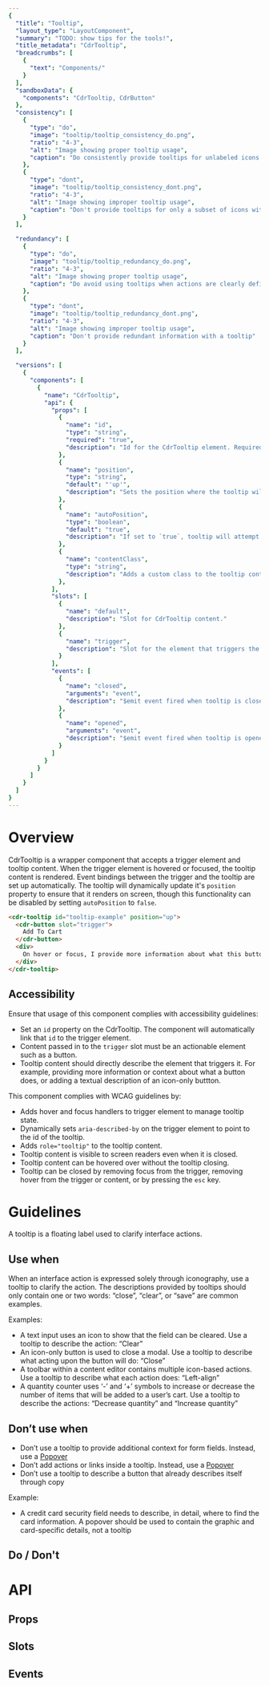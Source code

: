 ```yaml
---
{
  "title": "Tooltip",
  "layout_type": "LayoutComponent",
  "summary": "TODO: show tips for the tools!",
  "title_metadata": "CdrTooltip",
  "breadcrumbs": [
    {
      "text": "Components/"
    }
  ],
  "sandboxData": {
    "components": "CdrTooltip, CdrButton"
  },
  "consistency": [
    {
      "type": "do",
      "image": "tooltip/tooltip_consistency_do.png",
      "ratio": "4-3",
      "alt": "Image showing proper tooltip usage",
      "caption": "Do consistently provide tooltips for unlabeled icons "
    },
    {
      "type": "dont",
      "image": "tooltip/tooltip_consistency_dont.png",
      "ratio": "4-3",
      "alt": "Image showing improper tooltip usage",
      "caption": "Don't provide tooltips for only a subset of icons within a set"
    }
  ],

  "redundancy": [
    {
      "type": "do",
      "image": "tooltip/tooltip_redundancy_do.png",
      "ratio": "4-3",
      "alt": "Image showing proper tooltip usage",
      "caption": "Do avoid using tooltips when actions are clearly defined"
    },
    {
      "type": "dont",
      "image": "tooltip/tooltip_redundancy_dont.png",
      "ratio": "4-3",
      "alt": "Image showing improper tooltip usage",
      "caption": "Don't provide redundant information with a tooltip"
    }
  ],

  "versions": [
    {
      "components": [
        {
          "name": "CdrTooltip",
          "api": {
            "props": [
              {
                "name": "id",
                "type": "string",
                "required": "true",
                "description": "Id for the CdrTooltip element. Required for accessibility."
              },
              {
                "name": "position",
                "type": "string",
                "default": "'up'",
                "description": "Sets the position where the tooltip will render relative to the trigger element. Possible values: 'up' | 'down' | 'left' | 'right'"
              },
              {
                "name": "autoPosition",
                "type": "boolean",
                "default": "true",
                "description": "If set to `true`, tooltip will attempt to dynamically set it's position to ensure it renders within the visible browser window. If `false` the tooltip will always render in the provided `position`."
              },
              {
                "name": "contentClass",
                "type": "string",
                "description": "Adds a custom class to the tooltip content wrapper. Allows for overriding it's size, styling, etc."
              },
            ],
            "slots": [
              {
                "name": "default",
                "description": "Slot for CdrTooltip content."
              },
              {
                "name": "trigger",
                "description": "Slot for the element that triggers the tooltip. Element should be a button and must be the first and only child of this slot. Event handlers are bound to this element automatically."
              }
            ],
            "events": [
              {
                "name": "closed",
                "arguments": "event",
                "description": "$emit event fired when tooltip is closed."
              },
              {
                "name": "opened",
                "arguments": "event",
                "description": "$emit event fired when tooltip is opened."
              }
            ]
          }
        }
      ]
    }
  ]
}
---
```


<cdr-doc-table-of-contents-shell >

# Overview

CdrTooltip is a wrapper component that accepts a trigger element and tooltip content. When the trigger element is hovered or focused, the tooltip content is rendered. Event bindings between the trigger and the tooltip are set up automatically. The tooltip will dynamically update it's `position` property to ensure that it renders on screen, though this functionality can be disabled by setting `autoPosition` to `false`.

<cdr-doc-example-code-pair repository-href="/src/components/CdrTooltip"
:sandbox-data="$page.frontmatter.sandboxData" >

```html
<cdr-tooltip id="tooltip-example" position="up">
  <cdr-button slot="trigger">
    Add To Cart
  </cdr-button>
  <div>
    On hover or focus, I provide more information about what this button does
  </div>
</cdr-tooltip>
```
</cdr-doc-example-code-pair>

## Accessibility

Ensure that usage of this component complies with accessibility guidelines:

- Set an `id` property on the CdrTooltip. The component will automatically link that `id` to the trigger element.
- Content passed in to the `trigger` slot must be an actionable element such as a button.
- Tooltip content should directly describe the element that triggers it. For example, providing more information or context about what a button does, or adding a textual description of an icon-only buttton.

This component complies with WCAG guidelines by:

- Adds hover and focus handlers to trigger element to manage tooltip state.
- Dynamically sets `aria-described-by` on the trigger element to point to the id of the tooltip.
- Adds `role="tooltip"` to the tooltip content.
- Tooltip content is visible to screen readers even when it is closed.
- Tooltip content can be hovered over without the tooltip closing.
- Tooltip can be closed by removing focus from the trigger, removing hover from the trigger or content, or by pressing the `esc` key.

# Guidelines

A tooltip is a floating label used to clarify interface actions.

## Use when

When an interface action is expressed solely through iconography, use a tooltip to clarify the action. The descriptions provided by tooltips should only contain one or two words: “close”, “clear”, or “save” are common examples.

Examples:
- A text input uses an icon to show that the field can be cleared. Use a tooltip to describe the action: “Clear”
- An icon-only button is used to close a modal. Use a tooltip to describe what acting upon the button will do: “Close” 
- A toolbar within a content editor contains multiple icon-based actions. Use a tooltip to describe what each action does: “Left-align”
- A quantity counter uses ‘-’ and ‘+’ symbols to increase or decrease the number of items that will be added to a user’s cart. Use a tooltip to describe the actions: “Decrease quantity” and “Increase quantity”


## Don’t use when

- Don’t use a tooltip to provide additional context for form fields. Instead, use a [Popover](../popover/)
- Don’t add actions or links inside a tooltip. Instead, use a [Popover](../popover/)
- Don’t use a tooltip to describe a button that already describes itself through copy 

Example:
- A credit card security field needs to describe, in detail, where to find the card information. A popover should be used to contain the graphic and card-specific details, not a tooltip


## Do / Don't


<do-dont :examples="$page.frontmatter.consistency" />
<do-dont :examples="$page.frontmatter.redundancy" />

# API

## Props

<cdr-doc-api type="prop" :api-data="$page.frontmatter.versions[0].components[0].api.props" />

## Slots

<cdr-doc-api type="slot" :api-data="$page.frontmatter.versions[0].components[0].api.slots" />

## Events

<cdr-doc-api type="slot" :api-data="$page.frontmatter.versions[0].components[0].api.events" :slots-getting-started-link="false" />

</cdr-doc-table-of-contents-shell>
